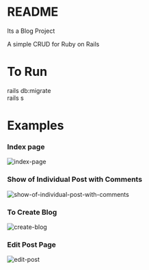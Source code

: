 

# README

Its a Blog Project  

A simple CRUD for Ruby on Rails

# To Run

rails db:migrate  
rails s

# Examples

### Index page

![index-page](https://user-images.githubusercontent.com/38043621/44436534-b6bdf000-a583-11e8-8e5a-f803ef42ddb1.png)

### Show of Individual Post with Comments

![show-of-individual-post-with-comments](https://user-images.githubusercontent.com/38043621/44436568-ecfb6f80-a583-11e8-9fb4-3d1c445c20d5.png)

### To Create Blog

![create-blog](https://user-images.githubusercontent.com/38043621/44436489-75c5db80-a583-11e8-9fab-e0326c48fbf1.png)

### Edit Post Page

![edit-post](https://user-images.githubusercontent.com/38043621/44436606-2cc25700-a584-11e8-90b7-baaf81d18c30.png)
